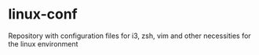 # linux-conf
Repository with configuration files for i3, zsh, vim and other necessities for the linux environment

